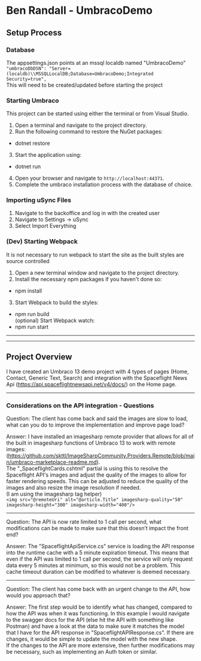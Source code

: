 # Ben Randall - UmbracoDemo

## Setup Process

### Database
The appsettings.json points at an mssql localdb named "UmbracoDemo"    
`"umbracoDbDSN": "Server=(localdb)\\MSSQLLocalDB;Database=UmbracoDemo;Integrated Security=true",`   
This will need to be created/updated before starting the project

### Starting Umbraco
This project can be started using either the terminal or from Visual Studio.
1. Open a terminal and navigate to the project directory.
2. Run the following command to restore the NuGet packages:
 - dotnet restore
3. Start the application using:
 - dotnet run
4. Open your browser and navigate to `http://localhost:44371`.
5. Complete the umbraco installation process with the database of choice.

### Importing uSync Files
1. Navigate to the backoffice and log in with the created user
2. Navigate to Settings -> uSync
3. Select Import Everything

### (Dev) Starting Webpack
It is not necessary to run webpack to start the site as the built styles are source controlled
1. Open a new terminal window and navigate to the project directory.
2. Install the necessary npm packages if you haven't done so:
 - npm install
3. Start Webpack to build the styles:
 - npm run build   
(optional) Start Webpack watch:
 - npm run start

---
---

## Project Overview
I have created an Umbraco 13 demo project with 4 types of pages (Home, Contact, Generic Text, Search) and integration with the Spaceflight News Api (https://api.spaceflightnewsapi.net/v4/docs/) on the Home page.

---

### Considerations on the API integration - Questions

Question: The client has come back and said the images are slow to load, what can you do to improve the implementation and improve page load?    

Answer: I have installed an imagesharp remote provider that allows for all of the built in imagesharp functions of Umbraco 13 to work with remote images: (https://github.com/skttl/ImageSharpCommunity.Providers.Remote/blob/main/umbraco-marketplace-readme.md).  
The "_SpaceflightCards.cshtml" partial is using this to resolve the Spaceflight API's images and adjust the quality of the images to allow for faster rendering speeds. This can be adjusted to reduce the quality of the images and also resize the image resolution if needed.   
(I am using the imagesharp tag helper)     
```<img src="@remoteUri" alt="@article.Title" imagesharp-quality="50" imagesharp-height="300" imagesharp-width="400"/>```

---

Question: The API is now rate limited to 1 call per second, what modifications can be made to make sure that this doesn’t impact the front end?     

Answer: The "SpaceflightApiService.cs" service is loading the API response into the runtime cache with a 5 minute expiration timeout. This means that even if the API was limited to 1 call per second, the service will only request data every 5 minutes at minimum, so this would not be a problem. This cache timeout duration can be modified to whatever is deemed necessary.

---

Question: The client has come back with an urgent change to the API, how would you approach that?    

Answer: The first step would be to identify what has changed, compared to how the API was when it was functioning.
In this example I would navigate to the swagger docs for the API (else hit the API with something like Postman) and have a look at the data to make sure it matches the model that I have for the API response in "SpaceflightAPIResponse.cs". If there are changes, it would be simple to update the model with the new shape.   
If the changes to the API are more extensive, then further modifications may be necessary, such as implementing an Auth token or similar.